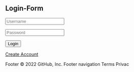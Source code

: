 <!DOCTYPE html>
<html>
<head>
  <title>Demo project login form</title>
  <link rel="stylesheet" href="./style.css">
</head>
<body>
  <div id="login-form-wrap">
    <h2>Login-Form</h2>
    <form id="login-form">
      <p><input type="text" id="username" name="username" placeholder="Username" required><iclass="validation"></i></p>
      <p><input type="text" id="password" name="email" placeholder="Password" required><iclass="validation"></i></p>
      <p><input type="submit" id="login" value="Login"></p>
    </form>
    <div id="create-account-wrap">
      <a href="#">Create Account</a><p>
    </div>
  </div>
</body>
</html>
Footer
© 2022 GitHub, Inc.
Footer navigation
Terms
Privac
